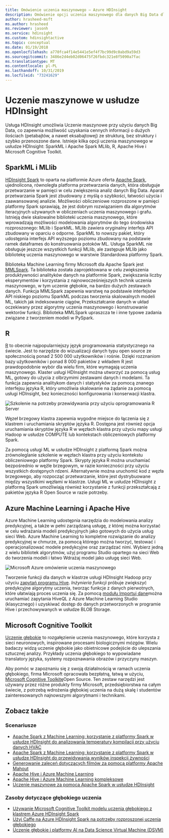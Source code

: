 ```yaml
---
title: Omówienie uczenia maszynowego — Azure HDInsight
description: Omówienie opcji uczenia maszynowego dla danych Big Data dla klastrów w usłudze Azure HDInsight.
author: hrasheed-msft
ms.author: hrasheed
ms.reviewer: jasonh
ms.service: hdinsight
ms.custom: hdinsightactive
ms.topic: conceptual
ms.date: 01/19/2018
ms.openlocfilehash: a770fca4f14e5441e5ef4f7bc99d9c0abd9a59d3
ms.sourcegitcommit: 3486e2d4eb02d06475f26fbdc321e8f5090a7fac
ms.translationtype: MT
ms.contentlocale: pl-PL
ms.lasthandoff: 10/31/2019
ms.locfileid: "73241629"
---
```

# <a name="machine-learning-on-hdinsight"></a>Uczenie maszynowe w usłudze HDInsight

Usługa HDInsight umożliwia Uczenie maszynowe przy użyciu danych Big Data, co zapewnia możliwość uzyskania cennych informacji o dużych ilościach (petabajtów, a nawet eksabajtowej) ze strukturą, bez struktury i szybko przenoszone dane. Istnieje kilka opcji uczenia maszynowego w usłudze HDInsight: SparkML i Apache Spark MLlib, R, Apache Hive i Microsoft Cognitive Toolkit.

## <a name="sparkml-and-mllib"></a>SparkML i MLlib

[HDInsight Spark](spark/apache-spark-overview.md) to oparta na platformie Azure oferta [Apache Spark](https://spark.apache.org/), ujednolicona, równoległa platforma przetwarzania danych, która obsługuje przetwarzanie w pamięci w celu zwiększenia analiz danych Big Data. Aparat przetwarzania Spark jest zbudowany z myślą o szybkości, łatwości użycia i zaawansowanej analizie. Możliwości obliczeniowe rozproszone w pamięci platformy Spark sprawiają, że jest dobrym rozwiązaniem dla algorytmów iteracyjnych używanych w obliczeniach uczenia maszynowego i grafu. Istnieją dwie skalowalne biblioteki uczenia maszynowego, które wprowadzają możliwości modelowania algorytmów do tego środowiska rozproszonego: MLlib i SparkML. MLlib zawiera oryginalny interfejs API zbudowany w oparciu o odporne. SparkML to nowszy pakiet, który udostępnia interfejs API wyższego poziomu zbudowany na podstawie ramek dataframes do konstruowania potoków ML. Usługa SparkML nie obsługuje jeszcze wszystkich funkcji MLlib, ale zastępuje MLlib jako bibliotekę uczenia maszynowego w warstwie Standardowa platformy Spark.

Biblioteka Machine Learning firmy Microsoft dla Apache Spark jest [MMLSpark](https://github.com/Azure/mmlspark). Ta biblioteka została zaprojektowana w celu zwiększenia produktywności analityków danych na platformie Spark, zwiększania liczby eksperymentów i korzystania z najnowocześniejszych technik uczenia maszynowego, w tym uczenie głębokie, na bardzo dużych zestawach danych. Funkcja MMLSpark zapewnia warstwę na podstawie interfejsów API niskiego poziomu SparkML podczas tworzenia skalowalnych modeli ML, takich jak indeksowanie ciągów, Przekształcanie danych w układ oczekiwany przez algorytmy uczenia maszynowego i konstruowanie wektorów funkcji. Biblioteka MMLSpark upraszcza te i inne typowe zadania związane z tworzeniem modeli w PySpark.

## <a name="r"></a>R

[R](https://www.r-project.org/) to obecnie najpopularniejszy język programowania statystycznego na świecie. Jest to narzędzie do wizualizacji danych typu open source ze społecznością ponad 2 500 000 użytkowników i rośnie. Dzięki rozznaniom bazy użytkowników i ponad 8 000 pakietów z wkładem R jest prawdopodobnie wybór dla wielu firm, które wymagają uczenia maszynowego. Klaster usługi HDInsight można utworzyć za pomocą usług ML, gotowy do użycia z olbrzymimi zestawami danych i modelami. Ta funkcja zapewnia analitykom danych i statystyków za pomocą znanego interfejsu języka R, który umożliwia skalowanie na żądanie za pomocą usługi HDInsight, bez konieczności konfigurowania i konserwacji klastra.

![Szkolenie na potrzeby przewidywania przy użyciu oprogramowania R Server](./media/hdinsight-machine-learning-overview/training-for-prediction.png)

Węzeł brzegowy klastra zapewnia wygodne miejsce do łączenia się z klastrem i uruchamiania skryptów języka R.  Dostępna jest również opcja uruchamiania skryptów języka R w węzłach klastra przy użyciu mapy usługi Hadoop w usłudze COMPUTE lub kontekstach obliczeniowych platformy Spark.

Za pomocą usługi ML w usłudze HDInsight z platformą Spark można zrównoleglanie szkolenie w węzłach klastra przy użyciu kontekstu obliczeniowego platformy Spark. Skrypty języka R można uruchamiać bezpośrednio w węźle brzegowym, w razie konieczności przy użyciu wszystkich dostępnych rdzeni. Alternatywnie można uruchomić kod z węzła brzegowego, aby rozpocząć przetwarzanie, które jest dystrybuowane między wszystkimi węzłami w klastrze. Usługi ML w usłudze HDInsight z platformą Spark umożliwiają również korzystanie z funkcji przekształcają z pakietów języka R Open Source w razie potrzeby.

## <a name="azure-machine-learning-and-apache-hive"></a>Azure Machine Learning i Apache Hive

Azure Machine Learning udostępnia narzędzia do modelowania analizy predykcyjnej, a także w pełni zarządzaną usługę, z której można korzystać w celu wdrażania modeli predykcyjnych jako gotowych do użycia usług sieci Web. Azure Machine Learning to kompletne rozwiązanie do analizy predykcyjnej w chmurze, za pomocą którego można tworzyć, testować i operacjonalizować modele predykcyjne oraz zarządzać nimi. Wybierz jedną z wielu bibliotek algorytmów, użyj programu Studio opartego na sieci Web do tworzenia modeli i łatwo Wdrażaj model jako usługę sieci Web.

![Microsoft Azure omówienie uczenia maszynowego](./media/hdinsight-machine-learning-overview/azure-machine-learning.png)

Tworzenie funkcji dla danych w klastrze usługi HDInsight Hadoop przy użyciu [zapytań programu Hive](../machine-learning/team-data-science-process/create-features-hive.md). *Inżynieria funkcji* próbuje zwiększyć predykcyjne algorytmy uczenia, tworząc funkcje z danych pierwotnych, które ułatwiają proces uczenia się. Za pomocą [modułu Importuj dane](../machine-learning/studio/import-data.md)można uruchamiać zapytania HiveQL z Azure Machine Learning Studio (klasycznego) i uzyskiwać dostęp do danych przetworzonych w programie Hive i przechowywanych w usłudze BLOB Storage.

## <a name="microsoft-cognitive-toolkit"></a>Microsoft Cognitive Toolkit

[Uczenie głębokie](https://www.microsoft.com/en-us/research/group/dltc/) to rozgałęzienie uczenia maszynowego, które korzysta z sieci neuronowych, inspirowane procesami biologicznymi mózgów. Wielu badaczy widzą uczenie głębokie jako obietnicowe podejście do ulepszania sztucznej analizy. Przykłady uczenia głębokiego to wypowiadane translatory języka, systemy rozpoznawania obrazów i przyczyny maszyn.

Aby pomóc w zapoznaniu się z swoją działalnością w ramach uczenia głębokiego, firma Microsoft opracowała bezpłatną, łatwą w użyciu, [Microsoft Cognitive Toolkitę](https://www.microsoft.com/en-us/cognitive-toolkit/)Open Source. Ten zestaw narzędzi jest używany przez różne produkty firmy Microsoft, przedsiębiorstwa na całym świecie, z potrzebą wdrożenia głębokiej uczenia na dużą skalę i studentów zainteresowanych najnowszymi algorytmami i technikami.

## <a name="see-also"></a>Zobacz także

### <a name="scenarios"></a>Scenariusze

* [Apache Spark z Machine Learning: korzystanie z platformy Spark w usłudze HDInsight do analizowania temperatury kompilacji przy użyciu danych HVAC](spark/apache-spark-ipython-notebook-machine-learning.md)
* [Apache Spark z Machine Learning: korzystanie z platformy Spark w usłudze HDInsight do przewidywania wyników inspekcji żywności](spark/apache-spark-machine-learning-mllib-ipython.md)
* [Generowanie zaleceń dotyczących filmów za pomocą platformy Apache Mahout](hadoop/apache-hadoop-mahout-linux-mac.md)
* [Apache Hive i Azure Machine Learning](../machine-learning/team-data-science-process/create-features-hive.md)
* [Apache Hive i Azure Machine Learning kompleksowe](../machine-learning/team-data-science-process/hive-walkthrough.md)
* [Uczenie maszynowe za pomocą Apache Spark w usłudze HDInsight](../machine-learning/team-data-science-process/spark-overview.md)

### <a name="deep-learning-resources"></a>Zasoby dotyczące głębokiego uczenia

* [Używanie Microsoft Cognitive Toolkit modelu uczenia głębokiego z klastrem Azure HDInsight Spark](spark/apache-spark-microsoft-cognitive-toolkit.md)
* [Użyj Caffe na Azure HDInsight Spark na potrzeby rozproszonej uczenia głębokiego](spark/apache-spark-deep-learning-caffe.md)
* [Uczenie głębokie i platformy AI na Data Science Virtual Machine (DSVM)](../machine-learning/data-science-virtual-machine/dsvm-deep-learning-ai-frameworks.md)
